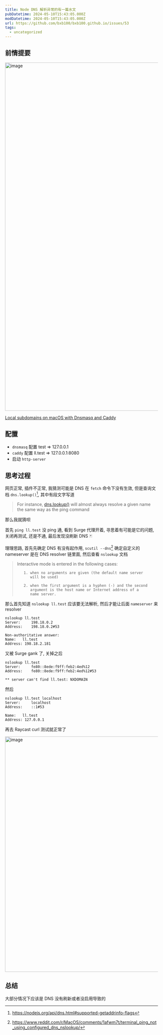 ```yaml
---
title: Node DNS 解析异常的有一篇水文
pubDatetime: 2024-05-10T15:43:05.000Z
modDatetime: 2024-05-10T15:43:05.000Z
url: https://github.com/bxb100/bxb100.github.io/issues/53
tags:
  - uncategorized
---
```


## 前情提要

<img width="1145" alt="image" src="https://github.com/bxb100/bxb100.github.io/assets/20685961/5bdc266d-1245-4016-b27a-417554894874">

[Local subdomains on macOS with Dnsmasq and Caddy](https://maxschmitt.me/posts/local-subdomains-dnsmasq-caddy)

## 配置

- `dnsmasq` 配置 test => 127.0.0.1
- `caddy` 配置 ll.test => 127.0.0.1:8080
- 启动 `http-server`

## 思考过程

网页正常, 插件不正常, 我猜测可能是 DNS 在 `fetch` 命令下没有生效, 但是查询文档 `dns.lookup()`[^1], 其中有段文字写道

> For instance, [dns.lookup()](https://nodejs.org/api/dns.html#dnslookuphostname-options-callback) will almost always resolve a given name the same way as the ping command

那么我就猜呗

首先 `ping ll.test` 没 ping 通, 看到 Surge 代理开着, 寻思着有可能是它的问题, 关闭再测试, 还是不通, 最后发现没刷新 DNS 🃏

理理思路, 首先先确定 DNS 有没有起作用, `scutil --dns`[^2] 确定自定义的 nameserver 是在 DNS resolver 链里面, 然后查看 `nslookup` 文档

> Interactive mode is entered in the following cases:
>
>        1. when no arguments are given (the default name server
>           will be used)
>
>        2. when the first argument is a hyphen (-) and the second
>           argument is the host name or Internet address of a
>           name server.

那么首先知道 `nslookup ll.test` 应该要无法解析, 然后才能让后面 `nameserver` 来 resolver

```shell
nslookup ll.test
Server:		198.18.0.2
Address:	198.18.0.2#53

Non-authoritative answer:
Name:	ll.test
Address: 198.18.2.181
```

又被 Surge gank 了, 关掉之后

```
nslookup ll.test
Server:		fe80::8ede:f9ff:feb2:4ed%12
Address:	fe80::8ede:f9ff:feb2:4ed%12#53

** server can't find ll.test: NXDOMAIN
```

然后

```
nslookup ll.test localhost
Server:		localhost
Address:	::1#53

Name:	ll.test
Address: 127.0.0.1
```

再去 Raycast curl 测试就正常了

<img width="774" alt="image" src="https://github.com/bxb100/bxb100.github.io/assets/20685961/0d05b3cc-9451-4f0a-bd2e-3037f782c627">

## 总结

大部分情况下应该是 DNS 没有刷新或者没启用导致的

[^1]: https://nodejs.org/api/dns.html#supported-getaddrinfo-flags
[^2]: https://www.reddit.com/r/MacOS/comments/1afwm7t/terminal_ping_not_using_configured_dns_nslookup/
